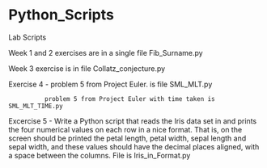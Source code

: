 # Python_Scripts
Lab Scripts

Week 1 and 2 exercises are in a single file Fib_Surname.py

Week 3 exercise is in file Collatz_conjecture.py

Exercise 4 -  problem 5 from Project Euler. is file SML_MLT.py

              problem 5 from Project Euler with time taken is SML_MLT_TIME.py

Excercise 5 - Write a Python script that reads the Iris data set in and prints the four numerical values on each row in a nice format. That is, on the screen should be printed the petal length, petal width, sepal length and sepal width, and these values should have the decimal places aligned, with a space between the columns. File is Iris_in_Format.py
